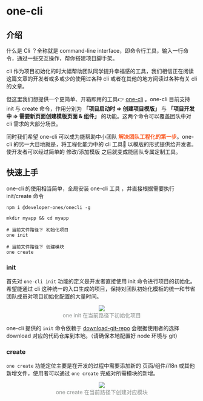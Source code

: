 # one-cli

## 介绍

什么是 Cli ？全称就是 command-line interface，即命令行工具，输入一行命令，通过一些交互操作，帮你搭建项目脚手架。

cli 作为项目初始化的时大幅帮助团队同学提升幸福感的工具，我们相信正在阅读这篇文章的开发者或多或少的使用过各种 cli 或者在其他的地方阅读过各种有关 cli 的文章。

但这里我们想提供一个更简单、开箱即用的工具👉  [one-cli](https://github.com/developer-once/one-cli) 。one-cli 目前支持 init 与 create 命令，作用分别为 **「项目启动时 => 创建项目模版」** 与 **「项目开发中 => 需要新页面创建模版页面 & 组件」** 的功能。这两个命令可以覆盖团队中对 cli 需求的大部分场景。

同时我们希望 one-cli 可以成为能帮助中小团队 <span style="color: #fa541c; font-weight: 600;">解决团队工程化的第一步</span>。one-cli 的另一大目地就是，将工程化能力中的 cli 工具🔧 以模版的形式提供给开发者。使开发者可以经过简单的 修改/添加模版 之后就变成能团队专属定制工具。

## 快速上手

one-cli 的使用相当简单，全局安装 one-cli 工具 ，并直接根据需要执行 init/create 命令

```
npm i @developer-ones/onecli -g

mkdir myapp && cd myapp

# 当前文件路径下 初始化项目
one init

# 当前文件路径下 创建模块
one create
```

### init

首先对 `one-cli init` 功能的定义是开发者直接使用 init 命令进行项目的初始化。希望能通过 cli 这种统一的入口生成的项目，保持对团队初始化模板的统一和节省团队成员对项目初始化配置的大量时间。

<div style="text-align: center; color: #8A8F8D;">
  <img  src="https://cdn.dev-one.cn/one-cli%20init.png?imageMogr2/thumbnail/600x600"/>
  <div>one init 在当前路径下初始化项目</div>
</div>

one-cli 提供的 `init` 命令依赖于 [download-git-repo](https://www.npmjs.com/package/download-git-repo) 会根据使用者的选择 download 对应的代码仓库到本地。（请确保本地配置好 node 环境与 git）


### create

`one create` 功能定位主要是在开发的过程中需要添加新的 页面/组件/i18n 或其他新增文件，使用者可以通过 `one create` 完成对所需模块的新增。

<div style="text-align: center; color: #8A8F8D;">
  <img  src="https://cdn.dev-one.cn/one-cli%20create.png?imageMogr2/thumbnail/600x600"/>
  <div>one create 在当前路径下创建对应模块</div>
</div>